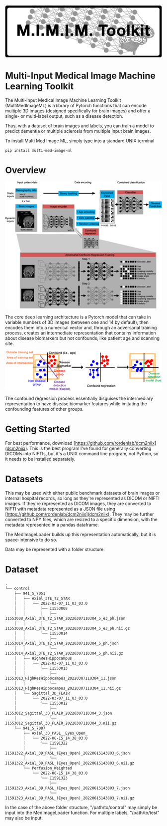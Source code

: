 ![ze logo](.images/logo.png)

Multi-Input Medical Image Machine Learning Toolkit
==================================================

The Multi-Input Medical Image Machine Learning Toolkit (MultiMedImageML) is a library of Pytorch functions that can encode multiple 3D images (designed specifically for brain images) and offer a single- or multi-label output, such as a disease detection.

Thus, with a dataset of brain images and labels, you can train a model to predict dementia or multiple sclerosis from multiple input brain images.

To install Multi Med Image ML, simply type into a standard UNIX terminal

    pip install multi-med-image-ml


Overview
========

![ze figure](.images/model_diagram.png)

The core deep learning architecture is a Pytorch model that can take in variable numbers of 3D images (between one and 14 by default), then encodes them into a numerical vector and, through an adversarial training process, creates an intermediate representation that contains information about disease biomarkers but not confounds, like patient age and scanning site.

![ze regress figure](.images/regress_figure.png)

The confound regression process essentially disguises the intermediary representation to have disease biomarker features while imitating the confounding features of other groups.

Getting Started
===============

For best performance, download [https://github.com/rordenlab/dcm2niix](dcm2niix). This is the best program I've found for generally converting DICOMs into NIFTIs, but it's a UNIX command line program, not Python, so it needs to be installed separately.

Datasets
========

This may be used with either public benchmark datasets of brain images or internal hospital records, so long as they're represented as DICOM or NIFTI images. If they're represented as DICOM images, they are converted to NIFTI with metadata represented as a JSON file using [https://github.com/rordenlab/dcm2niix](dcm2niix). They may be further converted to NPY files, which are resized to a specific dimension, with the metadata represented in a pandas dataframe.

The MedImageLoader builds up this representation automatically, but it is space-intensive to do so.

Data may be represented with a folder structure.

# Dataset
```
.
└── control
    ├── 941_S_7051
    │   ├── Axial_3TE_T2_STAR
    │   │   └── 2022-03-07_11_03_03.0
    │   │       ├── I1553008
    │   │       │   ├── I1553008_Axial_3TE_T2_STAR_20220307110304_5_e3_ph.json
    │   │       │   └── I1553008_Axial_3TE_T2_STAR_20220307110304_5_e3_ph.nii.gz
    │   │       └── I1553014
    │   │           ├── I1553014_Axial_3TE_T2_STAR_20220307110304_5_ph.json
    │   │           └── I1553014_Axial_3TE_T2_STAR_20220307110304_5_ph.nii.gz
    │   ├── HighResHippocampus
    │   │   └── 2022-03-07_11_03_03.0
    │   │       └── I1553013
    │   │           ├── I1553013_HighResHippocampus_20220307110304_11.json
    │   │           └── I1553013_HighResHippocampus_20220307110304_11.nii.gz
    │   └── Sagittal_3D_FLAIR
    │       └── 2022-03-07_11_03_03.0
    │           └── I1553012
    │               ├── I1553012_Sagittal_3D_FLAIR_20220307110304_3.json
    │               └── I1553012_Sagittal_3D_FLAIR_20220307110304_3.nii.gz
    └── 941_S_7087
        ├── Axial_3D_PASL__Eyes_Open_
        │   └── 2022-06-15_14_38_03.0
        │       └── I1591322
        │           ├── I1591322_Axial_3D_PASL_(Eyes_Open)_20220615143803_6.json
        │           └── I1591322_Axial_3D_PASL_(Eyes_Open)_20220615143803_6.nii.gz
        └── Perfusion_Weighted
            └── 2022-06-15_14_38_03.0
                └── I1591323
                    ├── I1591323_Axial_3D_PASL_(Eyes_Open)_20220615143803_7.json
                    └── I1591323_Axial_3D_PASL_(Eyes_Open)_20220615143803_7.nii.gz

```

In the case of the above folder structure, "/path/to/control" may simply be input into the MedImageLoader function. For multiple labels, "/path/to/test" may also be input.


